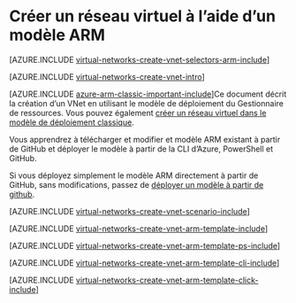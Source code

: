 <properties
   pageTitle="Créer un réseau virtuel à l’aide d’un modèle ARM | Microsoft Azure"
   description="Apprenez à créer un réseau virtuel à l’aide d’un modèle ARM | Gestionnaire de ressources."
   services="virtual-network"
   documentationCenter=""
   authors="jimdial"
   manager="carmonm"
   editor="tysonn"
   tags="azure-resource-manager"/>

<tags
   ms.service="virtual-network"
   ms.devlang="na"
   ms.topic="hero-article"
   ms.tgt_pltfrm="na"
   ms.workload="infrastructure-services"
   ms.date="03/15/2016"
   ms.author="jdial"/>

# <a name="create-a-virtual-network-by-using-an-arm-template"></a>Créer un réseau virtuel à l’aide d’un modèle ARM

[AZURE.INCLUDE [virtual-networks-create-vnet-selectors-arm-include](../../includes/virtual-networks-create-vnet-selectors-arm-include.md)]

[AZURE.INCLUDE [virtual-networks-create-vnet-intro](../../includes/virtual-networks-create-vnet-intro-include.md)]

[AZURE.INCLUDE [azure-arm-classic-important-include](../../includes/azure-arm-classic-important-include.md)]Ce document décrit la création d’un VNet en utilisant le modèle de déploiement du Gestionnaire de ressources. Vous pouvez également [créer un réseau virtuel dans le modèle de déploiement classique](virtual-networks-create-vnet-classic-pportal.md).

Vous apprendrez à télécharger et modifier et modèle ARM existant à partir de GitHub et déployer le modèle à partir de la CLI d’Azure, PowerShell et GitHub.

Si vous déployez simplement le modèle ARM directement à partir de GitHub, sans modifications, passez de [déployer un modèle à partir de github](#deploy-the-arm-template-by-using-click-to-deploy).

[AZURE.INCLUDE [virtual-networks-create-vnet-scenario-include](../../includes/virtual-networks-create-vnet-scenario-include.md)]

[AZURE.INCLUDE [virtual-networks-create-vnet-arm-template-include](../../includes/virtual-networks-create-vnet-arm-template-include.md)]

[AZURE.INCLUDE [virtual-networks-create-vnet-arm-template-ps-include](../../includes/virtual-networks-create-vnet-arm-template-ps-include.md)]

[AZURE.INCLUDE [virtual-networks-create-vnet-arm-template-cli-include](../../includes/virtual-networks-create-vnet-arm-template-cli-include.md)]

[AZURE.INCLUDE [virtual-networks-create-vnet-arm-template-click-include](../../includes/virtual-networks-create-vnet-arm-template-click-include.md)]